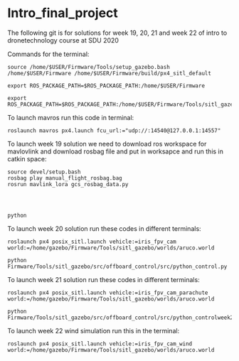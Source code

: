 # Intro_final_project
The following git is for solutions for week 19, 20, 21 and week 22 of intro to dronetechnology course at SDU 2020

Commands for the terminal:
```shell
source /home/$USER/Firmware/Tools/setup_gazebo.bash /home/$USER/Firmware /home/$USER/Firmware/build/px4_sitl_default

export ROS_PACKAGE_PATH=$ROS_PACKAGE_PATH:/home/$USER/Firmware

export ROS_PACKAGE_PATH=$ROS_PACKAGE_PATH:/home/$USER/Firmware/Tools/sitl_gazebo
```

To launch mavros run this code in terminal:
```shell
roslaunch mavros px4.launch fcu_url:="udp://:14540@127.0.0.1:14557"
```
To launch week 19 solution we need to download ros workspace for mavlovlink and download rosbag file and put in worksapce and run this in catkin space:
```shell
source devel/setup.bash
rosbag play manual_flight_rosbag.bag
rosrun mavlink_lora gcs_rosbag_data.py




python
```


To launch week 20 solution run these codes in different terminals:
```shell
roslaunch px4 posix_sitl.launch vehicle:=iris_fpv_cam world:=/home/gazebo/Firmware/Tools/sitl_gazebo/worlds/aruco.world

python Firmware/Tools/sitl_gazebo/src/offboard_control/src/python_control.py
```


To launch week 21 solution run these codes in different terminals:
```shell
roslaunch px4 posix_sitl.launch vehicle:=iris_fpv_cam_parachute world:=/home/gazebo/Firmware/Tools/sitl_gazebo/worlds/aruco.world

python Firmware/Tools/sitl_gazebo/src/offboard_control/src/python_controlweek21.py
```

To launch week 22 wind simulation run this in the terminal:
```shell
roslaunch px4 posix_sitl.launch vehicle:=iris_fpv_cam_wind world:=/home/gazebo/Firmware/Tools/sitl_gazebo/worlds/aruco.world
```



